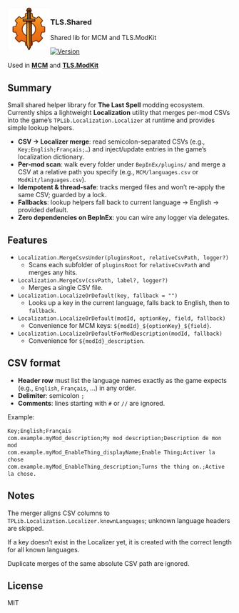 <img src="docs/icon.png" alt="TLS.Shared" width="96" align="left" />

### TLS.Shared
Shared lib for MCM and TLS.ModKit

[![Version](https://img.shields.io/badge/version-1.0.0-blue)](https://github.com/stunl0ck/tls-mcm)

Used in
**[MCM](https://github.com/stunl0ck/tls-mcm)** and **[TLS.ModKit](https://github.com/stunl0ck/tls-modkit)**


## Summary

Small shared helper library for **The Last Spell** modding ecosystem.  
Currently ships a lightweight **Localization** utility that merges per-mod CSVs into the game’s `TPLib.Localization.Localizer` at runtime and provides simple lookup helpers.

- **CSV → Localizer merge**: read semicolon-separated CSVs (e.g., `Key;English;Français;…`) and inject/update entries in the game’s localization dictionary.
- **Per-mod scan**: walk every folder under `BepInEx/plugins/` and merge a CSV at a relative path you specify (e.g., `MCM/languages.csv` or `ModKit/languages.csv`).
- **Idempotent & thread-safe**: tracks merged files and won’t re-apply the same CSV; guarded by a lock.
- **Fallbacks**: lookup helpers fall back to current language → English → provided default.
- **Zero dependencies on BepInEx**: you can wire any logger via delegates.


## Features

- `Localization.MergeCsvsUnder(pluginsRoot, relativeCsvPath, logger?)`
  - Scans each subfolder of `pluginsRoot` for `relativeCsvPath` and merges any hits.
- `Localization.MergeCsv(csvPath, label?, logger?)`
  - Merges a single CSV file.
- `Localization.LocalizeOrDefault(key, fallback = "")`
  - Looks up a key in the current language, falls back to English, then to `fallback`.
- `Localization.LocalizeOrDefault(modId, optionKey, field, fallback)`
  - Convenience for MCM keys: `${modId}_${optionKey}_${field}`.
- `Localization.LocalizeOrDefaultForModDescription(modId, fallback)`
  - Convenience for `${modId}_description`.


## CSV format

- **Header row** must list the language names exactly as the game expects (e.g., `English`, `Français`, …) in any order.
- **Delimiter**: semicolon `;`
- **Comments**: lines starting with `#` or `//` are ignored.

Example:

```csv
Key;English;Français
com.example.myMod_description;My mod description;Description de mon mod
com.example.myMod_EnableThing_displayName;Enable Thing;Activer la chose
com.example.myMod_EnableThing_description;Turns the thing on.;Active la chose.
```

## Notes

The merger aligns CSV columns to `TPLib.Localization.Localizer.knownLanguages`; unknown language headers are skipped.

If a key doesn’t exist in the Localizer yet, it is created with the correct length for all known languages.

Duplicate merges of the same absolute CSV path are ignored.

## License

MIT